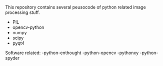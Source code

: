 This repository contains several peusocode of python related image processing stuff.

- PIL 
- opencv-python 
- numpy 
- scipy 
- pyqt4

Software related:
-python-enthought
-python-opencv
-pythonxy
-python-spyder

